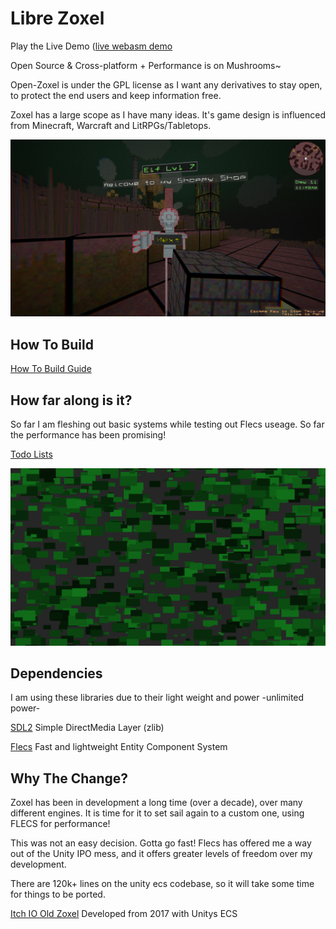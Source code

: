 # Libre Zoxel

Play the Live Demo ([live webasm demo](https://deus369.github.io/open-zoxel/web-demo/)

Open Source & Cross-platform + Performance is on Mushrooms~

Open-Zoxel is under the GPL license as I want any derivatives to stay open, to protect the end users and keep information free.

Zoxel has a large scope as I have many ideas. It's game design is influenced from Minecraft, Warcraft and LitRPGs/Tabletops.

![Le Old Zoxel](/screenshots/KEyHna.png?raw=false "Le Old Zoxel")

## How To Build

[How To Build Guide](documents/howtos/howto-build.md)

## How far along is it?

So far I am fleshing out basic systems while testing out Flecs useage. So far the performance has been promising!

[Todo Lists](documents/todos/todo-main.md)

![El Libre Zoxel](/screenshots/W41sdfh.png?raw=false "El Libre Zoxel")

## Dependencies

I am using these libraries due to their light weight and power -unlimited power-

[SDL2](https://www.libsdl.org/index.php) Simple DirectMedia Layer (zlib)

[Flecs](https://github.com/SanderMertens/flecs) Fast and lightweight Entity Component System

## Why The Change?

Zoxel has been in development a long time (over a decade), over many different engines. It is time for it to set sail again to a custom one, using FLECS for performance!

This was not an easy decision. Gotta go fast! Flecs has offered me a way out of the Unity IPO mess, and it offers greater levels of freedom over my development.

There are 120k+ lines on the unity ecs codebase, so it will take some time for things to be ported.

[Itch IO Old Zoxel](https://deus0.itch.io/zoxel) Developed from 2017 with Unitys ECS